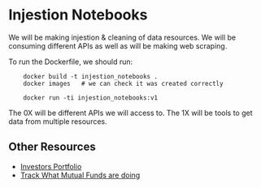 # Injestion Notebooks

We will be making injestion & cleaning of data resources.
We will be consuming different APIs as well as will be making web scraping.

To run the Dockerfile, we should run:
```
    docker build -t injestion_notebooks .
    docker images   # we can check it was created correctly

    docker run -ti injestion_notebooks:v1
```

The 0X will be different APIs we will access to.
The 1X will be tools to get data from multiple resources.


## Other Resources
- [Investors Portfolio](https://www.dataroma.com/m/managers.php)
- [Track What Mutual Funds are doing](https://www.moneycontrol.com/mutual-funds/best-funds/equity.html)


